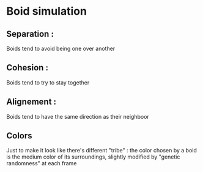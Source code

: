 # Boid simulation

## Separation :
Boids tend to avoid being one over another

## Cohesion :
Boids tend to try to stay together

## Alignement : 
Boids tend to have the same direction as their neighboor

## Colors

Just to make it look like there's different "tribe" : the color chosen by a boid is the medium color of its surroundings, slightly modified by "genetic randomness" at each frame
